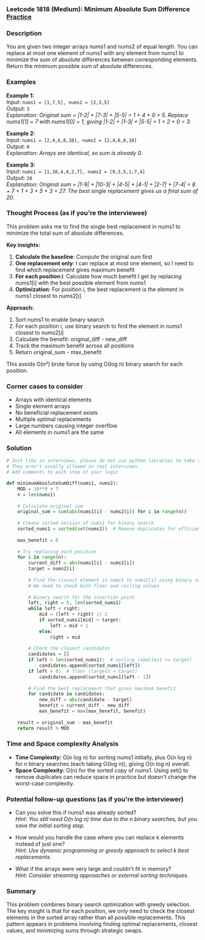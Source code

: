### Leetcode 1818 (Medium): Minimum Absolute Sum Difference [Practice](https://leetcode.com/problems/minimum-absolute-sum-difference)

### Description  
You are given two integer arrays nums1 and nums2 of equal length. You can replace at most one element of nums1 with any element from nums1 to minimize the sum of absolute differences between corresponding elements. Return the minimum possible sum of absolute differences.

### Examples  

**Example 1:**  
Input: `nums1 = [1,7,5], nums2 = [2,3,5]`  
Output: `3`  
*Explanation: Original sum = |1-2| + |7-3| + |5-5| = 1 + 4 + 0 = 5. Replace nums1[1] = 7 with nums1[0] = 1, giving |1-2| + |1-3| + |5-5| = 1 + 2 + 0 = 3.*

**Example 2:**  
Input: `nums1 = [2,4,6,8,10], nums2 = [2,4,6,8,10]`  
Output: `0`  
*Explanation: Arrays are identical, so sum is already 0.*

**Example 3:**  
Input: `nums1 = [1,10,4,4,2,7], nums2 = [9,3,5,1,7,4]`  
Output: `20`  
*Explanation: Original sum = |1-9| + |10-3| + |4-5| + |4-1| + |2-7| + |7-4| = 8 + 7 + 1 + 3 + 5 + 3 = 27. The best single replacement gives us a final sum of 20.*

### Thought Process (as if you're the interviewee)  
This problem asks me to find the single best replacement in nums1 to minimize the total sum of absolute differences.

**Key insights:**
1. **Calculate the baseline**: Compute the original sum first
2. **One replacement only**: I can replace at most one element, so I need to find which replacement gives maximum benefit
3. **For each position i**: Calculate how much benefit I get by replacing nums1[i] with the best possible element from nums1
4. **Optimization**: For position i, the best replacement is the element in nums1 closest to nums2[i]

**Approach:**
1. Sort nums1 to enable binary search
2. For each position i, use binary search to find the element in nums1 closest to nums2[i]  
3. Calculate the benefit: original_diff - new_diff
4. Track the maximum benefit across all positions
5. Return original_sum - max_benefit

This avoids O(n²) brute force by using O(log n) binary search for each position.

### Corner cases to consider  
- Arrays with identical elements
- Single element arrays
- No beneficial replacement exists
- Multiple optimal replacements
- Large numbers causing integer overflow
- All elements in nums1 are the same

### Solution

```python
# Just like in interviews, please do not use python libraries to take shortcuts.
# They aren't usually allowed in real interviews.
# Add comments to each step of your logic

def minimumAbsoluteSumDiff(nums1, nums2):
    MOD = 10**9 + 7
    n = len(nums1)
    
    # Calculate original sum
    original_sum = sum(abs(nums1[i] - nums2[i]) for i in range(n))
    
    # Create sorted version of nums1 for binary search
    sorted_nums1 = sorted(set(nums1))  # Remove duplicates for efficiency
    
    max_benefit = 0
    
    # Try replacing each position
    for i in range(n):
        current_diff = abs(nums1[i] - nums2[i])
        target = nums2[i]
        
        # Find the closest element in nums1 to nums2[i] using binary search
        # We need to check both floor and ceiling values
        
        # Binary search for the insertion point
        left, right = 0, len(sorted_nums1)
        while left < right:
            mid = (left + right) // 2
            if sorted_nums1[mid] < target:
                left = mid + 1
            else:
                right = mid
        
        # Check the closest candidates
        candidates = []
        if left < len(sorted_nums1):  # ceiling (smallest >= target)
            candidates.append(sorted_nums1[left])
        if left > 0:  # floor (largest < target)
            candidates.append(sorted_nums1[left - 1])
        
        # Find the best replacement that gives maximum benefit
        for candidate in candidates:
            new_diff = abs(candidate - target)
            benefit = current_diff - new_diff
            max_benefit = max(max_benefit, benefit)
    
    result = original_sum - max_benefit
    return result % MOD
```

### Time and Space complexity Analysis  

- **Time Complexity:** O(n log n) for sorting nums1 initially, plus O(n log n) for n binary searches (each taking O(log n)), giving O(n log n) overall.
- **Space Complexity:** O(n) for the sorted copy of nums1. Using set() to remove duplicates can reduce space in practice but doesn't change the worst-case complexity.

### Potential follow-up questions (as if you're the interviewer)  

- Can you solve this if nums1 was already sorted?  
  *Hint: You still need O(n log n) time due to the n binary searches, but you save the initial sorting step.*

- How would you handle the case where you can replace k elements instead of just one?  
  *Hint: Use dynamic programming or greedy approach to select k best replacements.*

- What if the arrays were very large and couldn't fit in memory?  
  *Hint: Consider streaming approaches or external sorting techniques.*

### Summary
This problem combines binary search optimization with greedy selection. The key insight is that for each position, we only need to check the closest elements in the sorted array rather than all possible replacements. This pattern appears in problems involving finding optimal replacements, closest values, and minimizing sums through strategic swaps.

